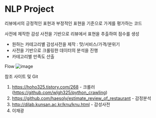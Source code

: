 # NLP Project


리뷰에서의 긍정적인 표현과 부정적인 표현을 기준으로 가게를 평가하는 코드

사전에 제작한 감성 사전을 기반으로 리뷰에서 표현을 추출하여 점수를 생성

- 원하는 카테고리별 감성사전을 제작 : 맛/서비스/가격/분위기
- 사전을 기반으로 크롤링한 데이터의 분석을 진행
- 카테고리별 만족도 산출

Flow
![image](https://user-images.githubusercontent.com/33486207/122022843-f5db2100-ce01-11eb-84f7-db42c4b98fe0.png)






참조 사이트 및 Git
1. https://hoho325.tistory.com/268 - 크롤러 (https://github.com/wlgh325/python_crawling)
2. https://github.com/haesoly/estimate_review_of_restaurant - 감정분석
3. http://dilab.kunsan.ac.kr/knu/knu.html - 감성사전
4. 이재광
